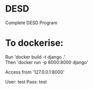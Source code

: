 # DESD

Complete DESD Program

# To dockerise:

Run 'docker build -t django .' <br/>
Then 'docker run -p 8000:8000 django'

Access from '127.0.0.1:8000'

User: test
Pass: test
